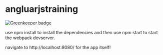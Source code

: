 # angluarjstraining

[![Greenkeeper badge](https://badges.greenkeeper.io/alienwizard/angluarjstraining.svg)](https://greenkeeper.io/)

use npm install to install the dependencies
and then use npm start to start the webpack devserver.

navigate to http://localhost:8080/ for the app itself!
